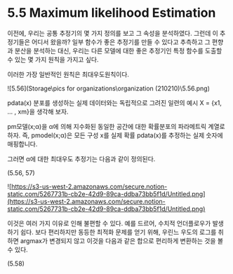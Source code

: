 # 5.5 Maximum likelihood Estimation

이전에, 우리는 공통 추정기의 몇 가지 정의를 보고 그 속성을 분석하였다. 그런데 이 추정기들은 어디서 왔을까? 일부 함수가 좋은 추정기를 만들 수 있다고 추측하고 그 편향과 분산을 분석하는 대신, 우리는 다른 모델에 대한 좋은 추정기인 특정 함수를 도출할 수 있는 몇 가지 원칙을 가지고 싶다.

이러한 가장 일반적인 원칙은 최대우도원칙이다. 

![5.56](Storage\pics for organizations\organization (210210)\5.56.png)

pdata(x) 분포를 생성하는 실제 데이터와는 독립적으로 그려진 일련의 예시 X = {x1, ... , xm}을 생각해 보자.

pm모델(x;α)을 α에 의해 지수화된 동일한 공간에 대한 확률분포의 파라메트릭 계열로 하자. 즉, pmodel(x;α)은 모든 구성 x를 실제 확률 pdata(x)를 추정하는 실제 숫자에 매핑합니다.

그러면 α에 대한 최대우도 추정기는 다음과 같이 정의된다.

(5.56, 57)

![https://s3-us-west-2.amazonaws.com/secure.notion-static.com/5267731b-cb2e-42d9-89ca-ddba73bb5f1d/Untitled.png](https://s3-us-west-2.amazonaws.com/secure.notion-static.com/5267731b-cb2e-42d9-89ca-ddba73bb5f1d/Untitled.png)

이것은 여러 가지 이유로 인해 불편할 수 있다. 예를 드르어, 수치적 언더플로우가 발생하기 쉽다. 보다 편리하지만 동등한 최적화 문제를 얻기 위해, 우린느 우도의 로그를 취하면 argmax가 변경되지 않고 이것을 다음과 같은 합으로 편리하게 변환하는 것을 볼 수 있다.

(5.58)